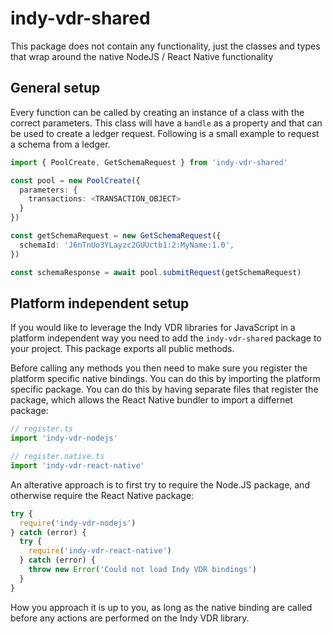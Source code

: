 # indy-vdr-shared

This package does not contain any functionality, just the classes and types
that wrap around the native NodeJS / React Native functionality

## General setup

Every function can be called by creating an instance of a class with the
correct parameters. This class will have a `handle` as a property and that can
be used to create a ledger request. Following is a small example to request a
schema from a ledger.

```typescript
import { PoolCreate, GetSchemaRequest } from 'indy-vdr-shared'

const pool = new PoolCreate({
  parameters: {
    transactions: <TRANSACTION_OBJECT>
  }
})

const getSchemaRequest = new GetSchemaRequest({
  schemaId: 'J6nTnUo3YLayzc2GUUctb1:2:MyName:1.0',
})

const schemaResponse = await pool.submitRequest(getSchemaRequest)
```

## Platform independent setup

If you would like to leverage the Indy VDR libraries for JavaScript in a platform independent way you need to add the `indy-vdr-shared` package to your project. This package exports all public methods.

Before calling any methods you then need to make sure you register the platform specific native bindings. You can do this by importing the platform specific package. You can do this by having separate files that register the package, which allows the React Native bundler to import a differnet package:

```typescript
// register.ts
import 'indy-vdr-nodejs'
```

```typescript
// register.native.ts
import 'indy-vdr-react-native'
```

An alterative approach is to first try to require the Node.JS package, and otherwise require the React Native package:

```typescript
try {
  require('indy-vdr-nodejs')
} catch (error) {
  try {
    require('indy-vdr-react-native')
  } catch (error) {
    throw new Error('Could not load Indy VDR bindings')
  }
}
```

How you approach it is up to you, as long as the native binding are called before any actions are performed on the Indy VDR library.
